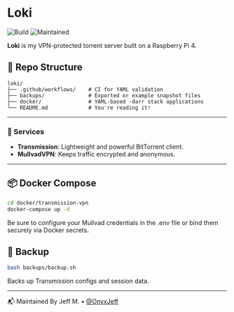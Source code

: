 # Loki

![Build](https://github.com/OnyxJeff/Loki/actions/workflows/build.yml/badge.svg)
![Maintained](https://img.shields.io/badge/maintained-yes-blue)

**Loki** is my VPN-protected torrent server built on a Raspberry Pi 4.

## 📁 Repo Structure

```text
loki/
├── .github/workflows/    # CI for YAML validation
├── backups/              # Exported or example snapshot files
├── docker/               # YAML-based -darr stack applications
└── README.md             # You're reading it!
```

---

### 🧰 Services
- **Transmission**: Lightweight and powerful BitTorrent client.
- **MullvadVPN**: Keeps traffic encrypted and anonymous.

---

## 📦 Docker Compose

```bash
cd docker/transmission-vpn
docker-compose up -d
```

Be sure to configure your Mullvad credentials in the .env file or bind them securely via Docker secrets.

## 💾 Backup

```bash
bash backups/backup.sh
```

Backs up Transmission configs and session data.

---

📬 Maintained By
Jeff M. • [@OnyxJeff](https://www.github.com/onyxjeff)